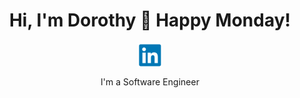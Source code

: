 <div align="center">
  <h1>Hi, I'm Dorothy 🤗 Happy Monday!</h1>
  <a href="https://www.linkedin.com">
    <img align="center" alt="LinkedIn" src="images/linkedin.svg"/>
  </a><br>
  <p>I'm a Software Engineer<br>
</div>
